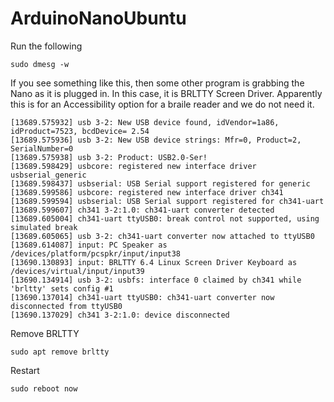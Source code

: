 # ArduinoNanoUbuntu

Run the following
```
sudo dmesg -w
```

If you see something like this, then some other program is grabbing the Nano as it is plugged in. In this case, it is BRLTTY Screen Driver. Apparently this is for an Accessibility option for a braile reader and we do not need it.
```
[13689.575932] usb 3-2: New USB device found, idVendor=1a86, idProduct=7523, bcdDevice= 2.54
[13689.575936] usb 3-2: New USB device strings: Mfr=0, Product=2, SerialNumber=0
[13689.575938] usb 3-2: Product: USB2.0-Ser!
[13689.598429] usbcore: registered new interface driver usbserial_generic
[13689.598437] usbserial: USB Serial support registered for generic
[13689.599586] usbcore: registered new interface driver ch341
[13689.599594] usbserial: USB Serial support registered for ch341-uart
[13689.599607] ch341 3-2:1.0: ch341-uart converter detected
[13689.605004] ch341-uart ttyUSB0: break control not supported, using simulated break
[13689.605065] usb 3-2: ch341-uart converter now attached to ttyUSB0
[13689.614087] input: PC Speaker as /devices/platform/pcspkr/input/input38
[13690.130893] input: BRLTTY 6.4 Linux Screen Driver Keyboard as /devices/virtual/input/input39
[13690.134914] usb 3-2: usbfs: interface 0 claimed by ch341 while 'brltty' sets config #1
[13690.137014] ch341-uart ttyUSB0: ch341-uart converter now disconnected from ttyUSB0
[13690.137029] ch341 3-2:1.0: device disconnected
```

Remove BRLTTY
```
sudo apt remove brltty
```

Restart
```
sudo reboot now
```
